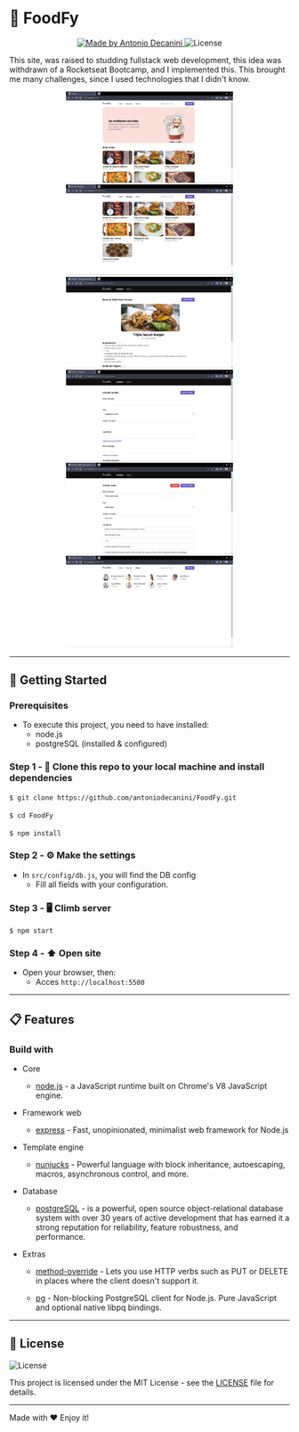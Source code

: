 # 🍔 FoodFy

<p align="center">
  <a href="https://github.com/antoniodecanini">
    <img alt="Made by Antonio Decanini" src="https://img.shields.io/badge/made%20by-Antonio%20Decanini-brightgreen">
  </a>

  <img alt="License" src="https://img.shields.io/badge/license-MIT-%2304D361">
</p>

This site, was raised to studding fullstack web development, this idea was withdrawn of a Rocketseat Bootcamp, and I implemented this. This brought me many challenges, since I used technologies that I
didn't know.

<p align="center">
  <img src="./readme/index.png" width="300">

  <img src="./readme/recipes.png" width="300">

  <img src="./readme/recipe.png" width="300">

  <img src="./readme/create.png" width="300">

  <img src="./readme/edit.png" width="300">

  <img src="./readme/chefs.png" width="300">
</p>

---

## 🚀 Getting Started

### Prerequisites
- To execute this project, you need to have installed:
  - node.js
  - postgreSQL (installed & configured)

### Step 1 - 👯 Clone this repo to your local machine and install dependencies
```
$ git clone https://github.com/antoniodecanini/FoodFy.git

$ cd FoodFy

$ npm install
```

### Step 2 - ⚙️ Make the settings
- In `src/config/db.js`, you will find the DB config
  - Fill all fields with your configuration.

### Step 3 - 🖥 Climb server
```
$ npm start
```

### Step 4 - ⬆️ Open site
- Open your browser, then:
  - Acces `http://localhost:5500`

---

## 📋 Features

### Build with
- Core
  - [node.js](https://nodejs.org/en/) - a JavaScript runtime built on Chrome's V8 JavaScript engine.

- Framework web
  - [express](http://expressjs.com/) - Fast, unopinionated, minimalist web framework for Node.js

- Template engine
  - [nunjucks](https://mozilla.github.io/nunjucks/) - Powerful language with block inheritance, autoescaping, macros, asynchronous control, and more.

- Database
  - [postgreSQL](https://www.postgresql.org/) - is a powerful, open source object-relational database system with over 30 years of active development that has earned it a strong reputation for reliability, feature robustness, and performance.

- Extras
  - [method-override](https://www.npmjs.com/package/method-override) - Lets you use HTTP verbs such as PUT or DELETE in places where the client doesn't support it.

  - [pg](https://www.npmjs.com/package/pg) - Non-blocking PostgreSQL client for Node.js. Pure JavaScript and optional native libpq bindings.

---

## 📝 License

<img alt="License" src="https://img.shields.io/badge/license-MIT-%2304D361">

This project is licensed under the MIT License - see the [LICENSE](LICENSE) file for details.

---

Made with ❤️ Enjoy it!
